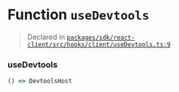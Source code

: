 # Function `useDevtools`
> Declared in [`packages/sdk/react-client/src/hooks/client/useDevtools.ts:9`](https://github.com/dxos/protocols/blob/main/packages/sdk/react-client/src/hooks/client/useDevtools.ts#L9)




### useDevtools
```ts
() => DevtoolsHost
```